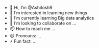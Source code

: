 - 👋 Hi, I’m @AshitoshR
- 👀 I’m interested in learning new things
- 🌱 I’m currently learning Big data analytics
- 💞️ I’m looking to collaborate on ...
- 📫 How to reach me ...
- 😄 Pronouns: ...
- ⚡ Fun fact: ...

<!---
AshitoshR/AshitoshR is a ✨ special ✨ repository because its `README.md` (this file) appears on your GitHub profile.
You can click the Preview link to take a look at your changes.
--->
